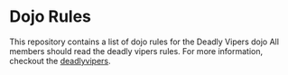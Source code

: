 Dojo Rules
==========

This repository contains a list of dojo rules for the Deadly Vipers dojo
All members should read the deadly vipers rules.
For more information, checkout the [deadlyvipers](https://github.com/deadlyvipers).



